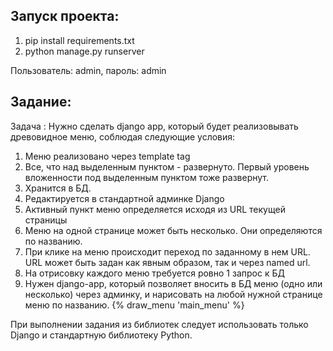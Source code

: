 ## Запуск проекта:
1. pip install requirements.txt
2. python manage.py runserver

Пользователь: admin, пароль: admin

## Задание:
Задача :
Нужно сделать django app, который будет реализовывать древовидное меню,
соблюдая следующие условия:
1) Меню реализовано через template tag
2) Все, что над выделенным пунктом - развернуто. Первый уровень вложенности
под выделенным пунктом тоже развернут.
3) Хранится в БД.
4) Редактируется в стандартной админке Django
5) Активный пункт меню определяется исходя из URL текущей страницы
6) Меню на одной странице может быть несколько. Они определяются по названию.
7) При клике на меню происходит переход по заданному в нем URL.
URL может быть задан как явным образом, так и через named url.
8) На отрисовку каждого меню требуется ровно 1 запрос к БД
9) Нужен django-app, который позволяет вносить в БД меню (одно или несколько)
через админку, и нарисовать на любой нужной странице меню по названию.
 {% draw_menu 'main_menu' %}

При выполнении задания из библиотек следует использовать только Django
и стандартную библиотеку Python.

